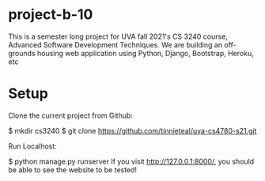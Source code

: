 # project-b-10
This is a semester long project for UVA fall 2021's CS 3240 course, Advanced Software Development Techniques. We are building an off-grounds housing web application using Python, Django, Bootstrap, Heroku, etc

# Setup
Clone the current project from Github:

$ mkdir cs3240
$ git clone https://github.com/tinnieteal/uva-cs4780-s21.git

Run Localhost:

$ python manage.py runserver
If you visit http://127.0.0.1:8000/, you should be able to see the website to be tested!
